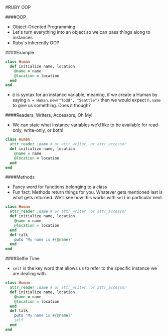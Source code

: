 #RUBY OOP

####OOP
- Object-Oriented Programming
- Let's turn everything into an object so we can pass things along to instances
- Ruby's inherently OOP

####Example
```ruby
class Human
  def initialize name, location
    @name = name
    @location = location
  end
end
```
- `@` is syntax for an instance variable, meaning, if we create a Human by saying `h = Human.new("Todd", "Seattle")` then we would expect `h.name` to give us something.  Does it though?

####Readers, Writers, Accessors, Oh My!
- We can state what instance variables we'd like to be available for read-only, write-only, or both!
```ruby
class Human
  attr_reader :name # or attr_writer, or attr_accessor
  def initialize name, location
    @name = name
    @location = location
  end
end
```

####Methods
- Fancy word for functions belonging to a class
- Fun fact: Methods return things for you.  Whatever gets mentioned last is what gets returned.  We'll see how this works with `self` in particular next.
```ruby
class Human
  attr_reader :name # or attr_writer, or attr_accessor
  def initialize name, location
    @name = name
    @location = location
  end
  def talk
    puts "My name is #{@name}"
  end
end
```

####Selfie Time
- `self` is the key word that allows us to refer to the specific instance we are dealing with.
```ruby
class Human
  attr_reader :name # or attr_writer, or attr_accessor
  def initialize name, location
    @name = name
    @location = location
  end
  def talk
    puts "My name is #{@name}"
    self
  end
end
```
